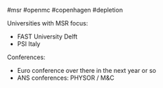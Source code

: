 #msr #openmc #copenhagen #depletion

Universities with MSR focus:
 - FAST University Delft
 - PSI Italy


Conferences:

 - Euro conference over there in the next year or so
 - ANS conferences: PHYSOR / M&C
